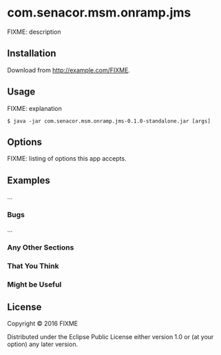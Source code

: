 # com.senacor.msm.onramp.jms

FIXME: description

## Installation

Download from http://example.com/FIXME.

## Usage

FIXME: explanation

    $ java -jar com.senacor.msm.onramp.jms-0.1.0-standalone.jar [args]

## Options

FIXME: listing of options this app accepts.

## Examples

...

### Bugs

...

### Any Other Sections
### That You Think
### Might be Useful

## License

Copyright © 2016 FIXME

Distributed under the Eclipse Public License either version 1.0 or (at
your option) any later version.
